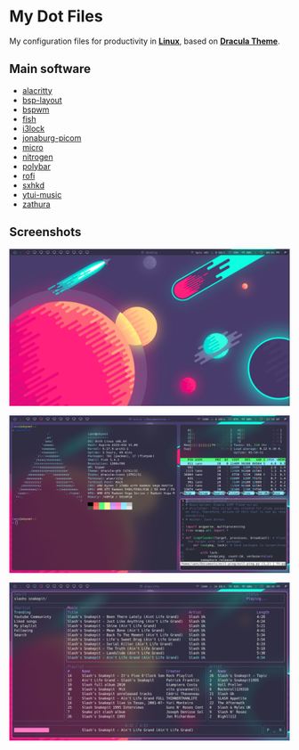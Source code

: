 # My Dot Files 

My configuration files for productivity in [**Linux**](https://github.com/torvalds/linux), based on [**Dracula Theme**](https://draculatheme.com/).

## Main software
- [alacritty](https://github.com/alacritty/alacritty)
- [bsp-layout](https://github.com/phenax/bsp-layout)
- [bspwm](https://github.com/baskerville/bspwm)
- [fish](https://github.com/fish-shell/fish-shell)
- [i3lock](https://github.com/i3/i3lock)
- [jonaburg-picom](https://github.com/jonaburg/picom)
- [micro](https://github.com/zyedidia/micro)
- [nitrogen](https://github.com/l3ib/nitrogen)
- [polybar](https://github.com/polybar/polybar)
- [rofi](https://github.com/davatorium/rofi)
- [sxhkd](https://github.com/baskerville/sxhkd)
- [ytui-music](https://github.com/sudipghimire533/ytui-music)
- [zathura](https://github.com/pwmt/zathura)

## Screenshots 
![](https://github.com/Iann-Zorkot/MyDotFiles/blob/master/desktop.png?raw=true)

![](https://github.com/Iann-Zorkot/MyDotFiles/blob/master/twm.png?raw=true)

![](https://github.com/Iann-Zorkot/MyDotFiles/blob/master/ytui-dracula.png?raw=true)
